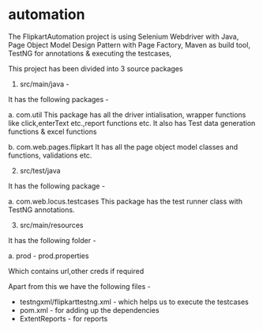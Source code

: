 # automation

The FlipkartAutomation project is using Selenium Webdriver with Java, Page Object Model Design Pattern with Page Factory, Maven as build tool, TestNG for annotations & executing the testcases,

This project has been divided into 3 source packages

1. src/main/java - 

It has the following packages - 

 a. com.util 
 This package has all the driver intialisation, wrapper functions like click,enterText etc.,report functions etc.
 It also has Test data generation functions & excel functions
 
 b. com.web.pages.flipkart
 It has all the page object model classes and functions, validations etc.

2. src/test/java 

It has the following package -

  a. com.web.locus.testcases
  This package has the test runner class with TestNG annotations.
  
3. src/main/resources

It has the following folder - 
 
 a. prod - prod.properties
 
Which contains url,other creds if required

Apart from this we have the following files - 

 * testngxml/flipkarttestng.xml - which helps us to execute the testcases
 * pom.xml - for adding up the dependencies
 * ExtentReports - for reports
 
 
